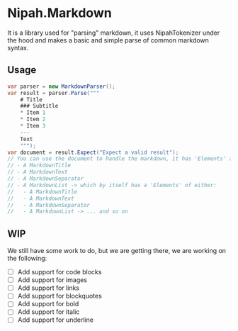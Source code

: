 # Nipah.Markdown
It is a library used for "parsing" markdown, it uses NipahTokenizer under the hood and makes a basic and simple parse of common markdown syntax.

## Usage
```cs
var parser = new MarkdownParser();
var result = parser.Parse("""
	# Title
	### Subtitle
	* Item 1
	* Item 2
	* Item 3
	---
	Text
	""");
var document = result.Expect("Expect a valid result");
// You can use the document to handle the markdown, it has 'Elements' and every of them can be either:
// - A MarkdownTitle
// - A MarkdownText
// - A MarkdownSeparator
// - A MarkdownList -> which by itself has a 'Elements' of either:
//   - A MarkdownTitle
//   - A MarkdownText
//   - A MarkdownSeparator
//   - A MarkdownList -> ... and so on
```

## WIP
We still have some work to do, but we are getting there, we are working on the following:
- [ ] Add support for code blocks
- [ ] Add support for images
- [ ] Add support for links
- [ ] Add support for blockquotes
- [ ] Add support for bold
- [ ] Add support for italic
- [ ] Add support for underline
